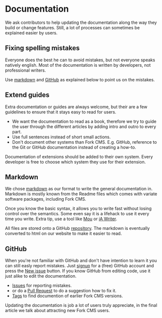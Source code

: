# Documentation

We ask contributors to help updating the documentation along the way they build or change features. Still, a lot of processes can sometimes be explained easier by users.


## Fixing spelling mistakes

Everyone does the best he can to avoid mistakes, but not everyone speaks natively english. Most of the documentation is written by developers, not professional writers.

Use [markdown](#Markdown) and [GitHub](#GitHub) as explained below to point us on the mistakes.


## Extend guides

Extra documentation or guides are always welcome, but their are a few guidelines to ensure that it stays easy to read for users.

* We want the documentation to read as a book, therefore we try to guide the user through the different articles by adding intro and outro to every part.
* Use full sentences instead of short small actions.
* Don't document other systems than Fork CMS. E.g. GitHub, reference to the Git or GitHub documentation instead of creating a how-to.

Documentation of extensions should be added to their own system. Every developer is free to choose which system they use for their extension.


## Markdown

We chose [markdown](http://en.wikipedia.org/wiki/Markdown) as our format to write the general documentation in. Markdown is mostly known from the Readme files which comes with variate software packages, including Fork CMS.

Once you know the basic syntax, it allows you to write fast without losing control over the semantics. Some even say it is a lifehack to use it every time you write. Extra tip, use a tool like [Mou](http://mouapp.com/) or [iA Writer](http://www.iawriter.com/).

All files are stored onto a GitHub [repository](https://github.com/forkcms/documentation/). The markdown is eventually converted to html on our website to make it easier to read.

## GitHub

When you're not familiar with GitHub and don't have intention to learn it you can still easly report mistakes. Just [signup](https://github.com/signup/free) for a (free) GitHub account and press the [New issue](https://github.com/forkcms/documentation/issues/new) button. If you know GitHub from editing code, use it just alike to edit the documentation.

* [Issues](https://github.com/forkcms/documentation/issues) for reporting mistakes.
* or do a [Pull Request](https://github.com/forkcms/documentation/pulls) to do a suggestion how to fix it.
* [Tags](https://github.com/forkcms/documentation/tags) to find documention of earlier Fork CMS versions.


Updating the documentation is job a lot of users truly appreciate, in the final article we talk about attracting new Fork CMS users.
